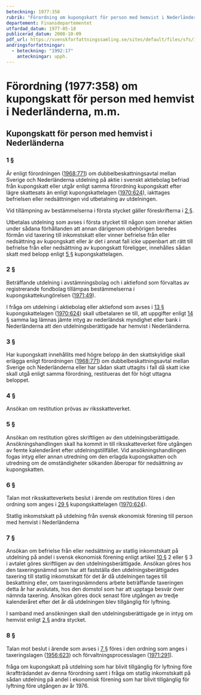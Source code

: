 ```yaml
---
beteckning: 1977:358
rubrik: "Förordning om kupongskatt för person med hemvist i Nederländerna, m.m."
departement: Finansdepartementet
utfardad_datum: 1977-05-18
publicerad_datum: 2008-10-09
pdf_url: https://svenskforfattningssamling.se/sites/default/files/sfs/1977-05/SFS1977-358.pdf
andringsforfattningar:
  - beteckning: "1992:17"
    anteckningar: upph.
---
```


# Förordning (1977:358) om kupongskatt för person med hemvist i Nederländerna, m.m.

## Kupongskatt för person med hemvist i Nederländerna

### 1 §

Är enligt förordningen ([1968:771](https://selex.se/eli/sfs/1968/771)) om dubbelbeskattningsavtal mellan Sverige och Nederländerna utdelning på aktie i svenskt aktiebolag befriad från kupongskatt eller utgår enligt samma förordning kupongskatt efter lägre skattesats än enligt kupongskattelagen ([1970:624](https://selex.se/eli/sfs/1970/624)), iakttages befrielsen eller nedsättningen vid utbetalning av utdelningen.

Vid tillämpning av bestämmelserna i första stycket gäller föreskrifterna i [2 §](#2).

Utbetalas utdelning som avses i första stycket till någon som innehar aktien under sådana förhållanden att annan därigenom obehörigen beredes förmån vid taxering till inkomstskatt eller vinner befrielse från eller nedsättning av kupongskatt eller är det i annat fall icke uppenbart att rätt till befrielse från eller nedsättning av kupongskatt föreligger, innehålles sådan skatt med belopp enligt [5 §](#5) kupongskattelagen.

### 2 §

Beträffande utdelning i avstämningsbolag och i aktiefond som förvaltas av registrerande fondbolag tillämpas bestämmelserna i kupongskattekungörelsen ([1971:49](https://selex.se/eli/sfs/1971/49)).

I fråga om utdelning i aktiebolag eller aktiefond som avses i [13 §](#13) kupongskattelagen ([1970:624](https://selex.se/eli/sfs/1970/624)) skall utbetalaren se till, att uppgifter enligt [14 §](#14) samma lag lämnas jämte intyg av nederländsk myndighet eller bank i Nederländerna att den utdelningsberättigade har hemvist i Nederländerna.

### 3 §

Har kupongskatt innehållits med högre belopp än den skattskyldige skall erlägga enligt förordningen ([1968:771](https://selex.se/eli/sfs/1968/771)) om dubbelbeskattningsavtal mellan Sverige och Nederländerna eller har sådan skatt uttagits i fall då skatt icke skall utgå enligt samma förordning, restitueras det för högt uttagna beloppet.

### 4 §

Ansökan om restitution prövas av riksskatteverket.

### 5 §

Ansökan om restitution göres skriftligen av den utdelningsberättigade. Ansökningshandlingen skall ha kommit in till riksskatteverket före utgången av femte kalenderåret efter utdelningstillfället. Vid ansökningshandlingen fogas intyg eller annan utredning om den erlagda kupongskatten och utredning om de omständigheter sökanden åberopar för nedsättning av kupongskatten.

### 6 §

Talan mot riksskatteverkets beslut i ärende om restitution föres i den ordning som anges i [29 §](#29) kupongskattelagen ([1970:624](https://selex.se/eli/sfs/1970/624)).

Statlig inkomstskatt på utdelning från svensk ekonomisk förening till person med hemvist i Nederländerna

### 7 §

Ansökan om befrielse från eller nedsättning av statlig inkomstskatt på utdelning på andel i svensk ekonomisk förening enligt artikel [10 §](#10) 2 eller § 3 i avtalet göres skriftligen av den utdelningsberättigade. Ansökan göres hos den taxeringsnämnd som har att fastställa den utdelningsberättigades taxering till statlig inkomstskatt för det år då utdelningen tages till beskattning eller, om taxeringsnämndens arbete beträffande taxeringen detta år har avslutats, hos den domstol som har att upptaga besvär över nämnda taxering. Ansökan göres dock senast före utgången av tredje kalenderåret efter det år då utdelningen blev tillgänglig för lyftning.

I samband med ansökningen skall den utdelningsberättigade ge in intyg om hemvist enligt [2 §](#2) andra stycket.

### 8 §

Talan mot beslut i ärende som avses i [7 §](#7) föres i den ordning som anges i taxeringslagen ([1956:623](https://selex.se/eli/sfs/1956/623)) och förvaltningsprocesslagen ([1971:291](https://selex.se/eli/sfs/1971/291)).

fråga om kupongskatt på utdelning som har blivit tillgänglig för lyftning före ikraftträdandet av denna förordning samt i fråga om statlig inkomstskatt på sådan utdelning på andel i ekonomisk förening som har blivit tillgänglig för lyftning före utgången av år 1976.